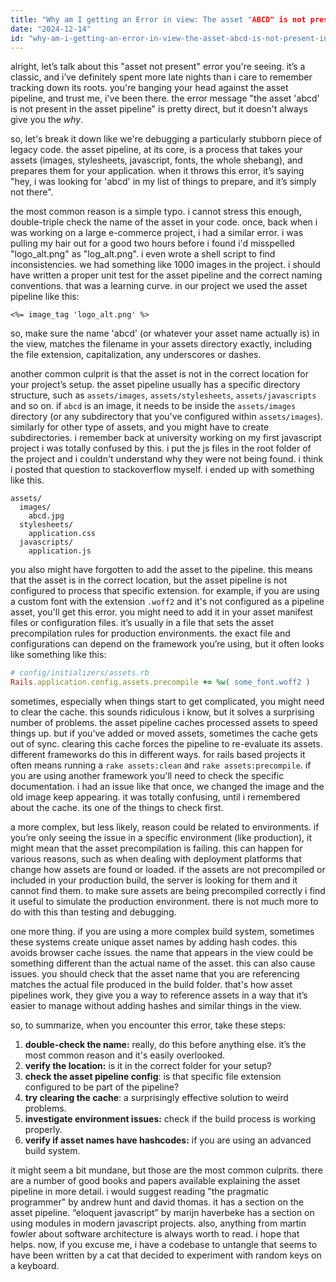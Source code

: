 ```yaml
---
title: "Why am I getting an Error in view: The asset "ABCD" is not present in the asset pipeline?"
date: "2024-12-14"
id: "why-am-i-getting-an-error-in-view-the-asset-abcd-is-not-present-in-the-asset-pipeline"
---
```


alright, let’s talk about this "asset not present" error you're seeing. it’s a classic, and i’ve definitely spent more late nights than i care to remember tracking down its roots. you're banging your head against the asset pipeline, and trust me, i've been there. the error message "the asset 'abcd' is not present in the asset pipeline" is pretty direct, but it doesn't always give you the *why*.

so, let's break it down like we're debugging a particularly stubborn piece of legacy code. the asset pipeline, at its core, is a process that takes your assets (images, stylesheets, javascript, fonts, the whole shebang), and prepares them for your application. when it throws this error, it’s saying "hey, i was looking for 'abcd' in my list of things to prepare, and it’s simply not there". 

the most common reason is a simple typo. i cannot stress this enough, double-triple check the name of the asset in your code. once, back when i was working on a large e-commerce project, i had a similar error. i was pulling my hair out for a good two hours before i found i'd misspelled "logo_alt.png" as "log_alt.png". i even wrote a shell script to find inconsistencies. we had something like 1000 images in the project. i should have written a proper unit test for the asset pipeline and the correct naming conventions. that was a learning curve. in our project we used the asset pipeline like this:

```erb
<%= image_tag 'logo_alt.png' %>
```

so, make sure the name 'abcd' (or whatever your asset name actually is) in the view, matches the filename in your assets directory exactly, including the file extension, capitalization, any underscores or dashes.

another common culprit is that the asset is not in the correct location for your project’s setup. the asset pipeline usually has a specific directory structure, such as `assets/images`, `assets/stylesheets`, `assets/javascripts` and so on. if `abcd` is an image, it needs to be inside the `assets/images` directory (or any subdirectory that you've configured within `assets/images`). similarly for other type of assets, and you might have to create subdirectories. i remember back at university working on my first javascript project i was totally confused by this. i put the js files in the root folder of the project and i couldn't understand why they were not being found. i think i posted that question to stackoverflow myself. i ended up with something like this.

```
assets/
  images/
    abcd.jpg
  stylesheets/
    application.css
  javascripts/
    application.js
```

you also might have forgotten to add the asset to the pipeline. this means that the asset is in the correct location, but the asset pipeline is not configured to process that specific extension. for example, if you are using a custom font with the extension `.woff2` and it's not configured as a pipeline asset, you'll get this error. you might need to add it in your asset manifest files or configuration files. it’s usually in a file that sets the asset precompilation rules for production environments. the exact file and configurations can depend on the framework you’re using, but it often looks like something like this:

```ruby
# config/initializers/assets.rb
Rails.application.config.assets.precompile += %w( some_font.woff2 )
```

sometimes, especially when things start to get complicated, you might need to clear the cache. this sounds ridiculous i know, but it solves a surprising number of problems. the asset pipeline caches processed assets to speed things up. but if you’ve added or moved assets, sometimes the cache gets out of sync. clearing this cache forces the pipeline to re-evaluate its assets. different frameworks do this in different ways. for rails based projects it often means running a `rake assets:clean` and `rake assets:precompile`. if you are using another framework you'll need to check the specific documentation. i had an issue like that once, we changed the image and the old image keep appearing. it was totally confusing, until i remembered about the cache. its one of the things to check first.

a more complex, but less likely, reason could be related to environments. if you’re only seeing the issue in a specific environment (like production), it might mean that the asset precompilation is failing. this can happen for various reasons, such as when dealing with deployment platforms that change how assets are found or loaded. if the assets are not precompiled or included in your production build, the server is looking for them and it cannot find them. to make sure assets are being precompiled correctly i find it useful to simulate the production environment. there is not much more to do with this than testing and debugging.

one more thing. if you are using a more complex build system, sometimes these systems create unique asset names by adding hash codes. this avoids browser cache issues. the name that appears in the view could be something different than the actual name of the asset. this can also cause issues. you should check that the asset name that you are referencing matches the actual file produced in the build folder. that's how asset pipelines work, they give you a way to reference assets in a way that it’s easier to manage without adding hashes and similar things in the view.

so, to summarize, when you encounter this error, take these steps:

1.  **double-check the name:** really, do this before anything else. it’s the most common reason and it's easily overlooked.
2.  **verify the location:** is it in the correct folder for your setup?
3.  **check the asset pipeline config**: is that specific file extension configured to be part of the pipeline?
4.  **try clearing the cache**: a surprisingly effective solution to weird problems.
5.  **investigate environment issues:** check if the build process is working properly.
6.  **verify if asset names have hashcodes:** if you are using an advanced build system.

it might seem a bit mundane, but those are the most common culprits. there are a number of good books and papers available explaining the asset pipeline in more detail. i would suggest reading "the pragmatic programmer" by andrew hunt and david thomas. it has a section on the asset pipeline. “eloquent javascript” by marijn haverbeke has a section on using modules in modern javascript projects. also, anything from martin fowler about software architecture is always worth to read. i hope that helps. now, if you excuse me, i have a codebase to untangle that seems to have been written by a cat that decided to experiment with random keys on a keyboard.
